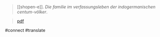 > [[shopen-e]]. *Die familie im verfassungsleben der indogermanischen centum-völker*. 

> [pdf](a/schopen-e1914.pdf)

#connect 
#translate